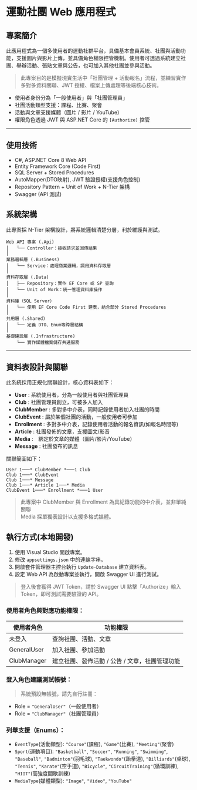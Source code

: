 # 運動社團 Web 應用程式

## 專案簡介
此應用程式為一個多使用者的運動社群平台，具備基本會員系統、社團與活動功能，支援圖片與影片上傳，並具備角色權限控管機制。使用者可透過系統建立社團、舉辦活動、張貼文章與公告，也可加入其他社團並參與活動。

> 此專案目的是模擬現實生活中「社團管理 + 活動報名」流程，並練習實作多對多資料關聯、JWT 授權、檔案上傳處理等後端核心技術。

- 使用者身份分為「一般使用者」與「社團管理員」
- 社團活動類型支援：課程、比賽、聚會
- 活動與文章支援媒體（圖片 / 影片 / YouTube）
- 權限角色透過 JWT 與 ASP.NET Core 的 `[Authorize]` 控管

---

## 使用技術

- C#, ASP.NET Core 8 Web API
- Entity Framework Core (Code First)
- SQL Server + Stored Procedures
- AutoMapper(DTO映射), JWT 驗證授權(支援角色控制)
- Repository Pattern + Unit of Work + N-Tier 架構
- Swagger (API 測試)

## 系統架構

此專案採 N-Tier 架構設計，將系統邏輯清楚分層，利於維護與測試。

```plaintext
Web API 專案 (.Api)
│   └── Controller：接收請求並回傳結果
│
業務邏輯層 (.Business)
│   └── Service：處理商業邏輯，調用資料存取層
│
資料存取層 (.Data)
│   ├── Repository：實作 EF Core 或 SP 查詢
│   └── Unit of Work：統一管理資料庫操作
│
資料庫（SQL Server）
│   └── 使用 EF Core Code First 建表，結合部分 Stored Procedures
│
共用層 (.Shared)
│   └── 定義 DTO、Enum等跨層結構
│
基礎建設層 (.Infrastructure)
    └── 實作媒體檔案儲存共通服務
```  
  
---

## 資料表設計與關聯

此系統採用正規化關聯設計，核心資料表如下：

- **User** : 系統使用者，分為一般使用者與社團管理員
- **Club** : 社團管理員創立，可被多人加入
- **ClubMember** : 多對多中介表，同時記錄使用者加入社團的時間
- **ClubEvent** : 屬於某個社團的活動，一般使用者可參加
- **Enrollment** : 多對多中介表，記錄使用者活動的報名資訊(如報名時間等)
- **Article** : 社團發佈的文章，支援圖文/影音
- **Media** :　綁定於文章的媒體（圖片/影片/YouTube）
- **Message** : 社團發布的訊息

關聯簡圖如下：
```plaintext
User 1───* ClubMember *───1 Club
Club 1───* ClubEvent
Club 1───* Message
Club 1───* Article 1───* Media
ClubEvent 1───* Enrollment *───1 User 
```

> 此專案中 ClubMember 與 Enrollment 為具紀錄功能的中介表，並非單純關聯  
> Media 採單獨表設計以支援多格式媒體。
  
## 執行方式(本地開發)

1. 使用 Visual Studio 開啟專案。
2. 修改 `appsettings.json` 中的連線字串。
3. 開啟套件管理器主控台執行 `Update-Database` 建立資料表。
4. 設定 Web API 為啟動專案並執行，開啟 Swagger UI 進行測試。

> 登入後會獲得 JWT Token，請於 Swagger UI 點擊「Authorize」輸入 Token，即可測試需要驗證的 API。

### 使用者角色與對應功能權限：

| 使用者角色     | 功能權限                                      |
|----------------|-----------------------------------------------|
| 未登入         | 查詢社團、活動、文章                          |
| GeneralUser    | 加入社團、參加活動                            |
| ClubManager    | 建立社團、發佈活動 / 公告 / 文章，社團管理功能 |

### 登入角色建議測試帳號：

> 系統預設無帳號，請先自行註冊：
- Role = `"GeneralUser"`（一般使用者）
- Role = `"ClubManager"`（社團管理員）

### 列舉支援（Enums）：

- `EventType`(活動類型): `"Course"`(課程), `"Game"`(比賽), `"Meeting"`(聚會)
- `Sport`(運動項目): `"Basketball"`, `"Soccer"`, `"Running"`, `"Swimming"`, `"Baseball"`, `"Badminton"`(羽毛球), `"Taekwondo"`(跆拳道), `"Billiards"`(桌球), `"Tennis"`, `"Karate"`(空手道), `"Bicycle"`, `"CircuitTraining"`(循環訓練), `"HIIT"`(高強度間歇訓練)
- `MediaType`(媒體類型): `"Image"`, `"Video"`, `"YouTube"`
